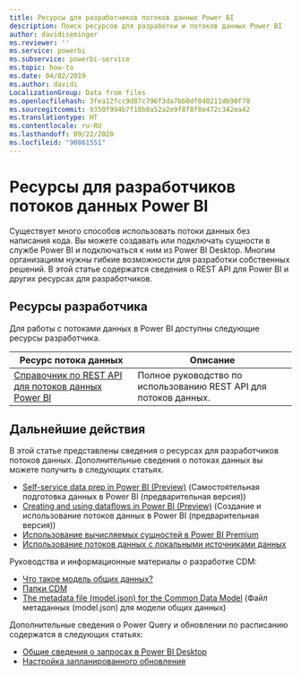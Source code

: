 ```yaml
---
title: Ресурсы для разработчиков потоков данных Power BI
description: Поиск ресурсов для разработки и потоков данных Power BI
author: davidiseminger
ms.reviewer: ''
ms.service: powerbi
ms.subservice: powerbi-service
ms.topic: how-to
ms.date: 04/02/2019
ms.author: davidi
LocalizationGroup: Data from files
ms.openlocfilehash: 3fea12fcc9d87c796f3da7bb0df040211db90f70
ms.sourcegitcommit: 9350f994b7f18b0a52a2e9f8f8f8e472c342ea42
ms.translationtype: HT
ms.contentlocale: ru-RU
ms.lasthandoff: 09/22/2020
ms.locfileid: "90861551"
---
```

# <a name="developer-resources-for-power-bi-dataflows"></a>Ресурсы для разработчиков потоков данных Power BI

Существует много способов использовать потоки данных без написания кода. Вы можете создавать или подключать сущности в службе Power BI и подключаться к ним из Power BI Desktop. Многим организациям нужны гибкие возможности для разработки собственных решений. В этой статье содержатся сведения о REST API для Power BI и других ресурсах для разработчиков.


## <a name="developer-resources"></a>Ресурсы разработчика

Для работы с потоками данных в Power BI доступны следующие ресурсы разработчика.


| Ресурс потока данных | Описание |
| --- | --- |
| [Справочник по REST API для потоков данных Power BI](/rest/api/power-bi/dataflows)    | Полное руководство по использованию REST API для потоков данных.|


## <a name="next-steps"></a>Дальнейшие действия

В этой статье представлены сведения о ресурсах для разработчиков потоков данных. Дополнительные сведения о потоках данных вы можете получить в следующих статьях.

* [Self-service data prep in Power BI (Preview)](service-dataflows-overview.md) (Самостоятельная подготовка данных в Power BI (предварительная версия))
* [Creating and using dataflows in Power BI (Preview)](service-dataflows-create-use.md) (Создание и использование потоков данных в Power BI (предварительная версия))
* [Использование вычисляемых сущностей в Power BI Premium](service-dataflows-computed-entities-premium.md)
* [Использование потоков данных с локальными источниками данных](service-dataflows-on-premises-gateways.md)

Руководства и информационные материалы о разработке CDM:
* [Что такое модель общих данных?](/powerapps/common-data-model/overview)
* [Папки CDM](/common-data-model/data-lake)
* [The metadata file (model.json) for the Common Data Model](/common-data-model/model-json) (Файл метаданных (model.json) для модели общих данных)


Дополнительные сведения о Power Query и обновлении по расписанию содержатся в следующих статьях:
* [Общие сведения о запросах в Power BI Desktop](desktop-query-overview.md)
* [Настройка запланированного обновления](../connect-data/refresh-scheduled-refresh.md)